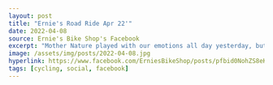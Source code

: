 ```yaml
---
layout: post
title: "Ernie's Road Ride Apr 22'"
date: 2022-04-08
source: Ernie's Bike Shop's Facebook
excerpt: "Mother Nature played with our emotions all day yesterday, but the sunshine came out just in time for the first road ride of the season! It was a gorgeous Ohio spring evening for our troop."
image: /assets/img/posts/2022-04-08.jpg
hyperlink: https://www.facebook.com/ErniesBikeShop/posts/pfbid0NohZS8eKc2cZPEwcqLFGa6dMcv4YCEFqhXQCq5cHojDmoN2RDYA1mkM76irQdQsdl
tags: [cycling, social, facebook]
---
```

